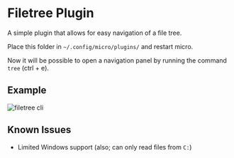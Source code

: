 # Filetree Plugin

A simple plugin that allows for easy navigation of a file tree.

Place this folder in `~/.config/micro/plugins/` and restart micro.

Now it will be possible to open a navigation panel by running the command `tree` (ctrl + e).


## Example

![filetree cli](https://i.imgur.com/YdBtZx1.png "Filetree CLI")


## Known Issues

* Limited Windows support (also; can only read files from `C:`)

